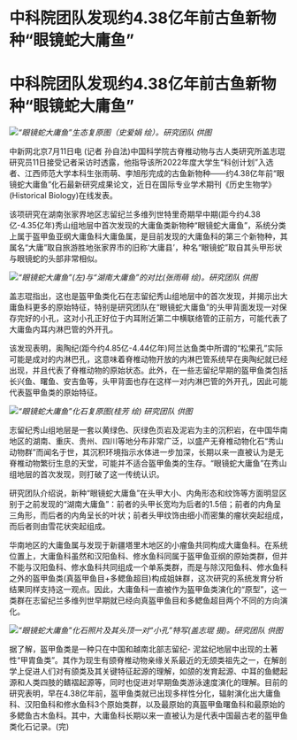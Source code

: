 # 中科院团队发现约4.38亿年前古鱼新物种“眼镜蛇大庸鱼”

# 中科院团队发现约4.38亿年前古鱼新物种“眼镜蛇大庸鱼”

![](https://inews.gtimg.com/om_bt/ONnYse_Q9iDdjNWHzGEviVG9FoPutdk4CH9ttSnVyhmxwAA/1000)_“眼镜蛇大庸鱼”生态复原图（史爱娟
绘）。研究团队 供图_

中新网北京7月11日电 (记者
孙自法)中国科学院古脊椎动物与古人类研究所盖志琨研究员11日接受记者采访时透露，他指导该所2022年度大学生“科创计划”入选者、江西师范大学本科生张雨萌、李旭彤完成的古鱼新物种——约4.38亿年前“眼镜蛇大庸鱼”化石最新研究成果论文，近日在国际专业学术期刊《历史生物学》(Historical
Biology)在线发表。

该项研究在湖南张家界地区志留纪兰多维列世特里奇期早中期(距今约4.38亿-4.35亿年)秀山组地层中首次发现的大庸鱼类新物种“眼镜蛇大庸鱼”，系统分类上属于盔甲鱼亚纲大庸鱼科大庸鱼属，是目前发现的大庸鱼科的第三个新物种，其属名“大庸”取自旅游胜地张家界市的旧称‘大庸县’，种名“眼镜蛇”取自其头甲形状与眼镜蛇的头部非常相似。

![](https://inews.gtimg.com/om_bt/OSLt_OoZf00HQFWWNu1e4slv0dPg97VvvYLr9dLcKnOJcAA/1000)_“眼镜蛇大庸鱼”(左)与“湖南大庸鱼”的对比(张雨萌
绘)。研究团队 供图_

盖志琨指出，这也是盔甲鱼类化石在志留纪秀山组地层中的首次发现，并揭示出大庸鱼科更多的原始特征，特别是研究团队在“眼镜蛇大庸鱼”的头甲背面发现一对保存完好的小孔，这对小孔正好位于内耳附近第二中横联络管的正前方，可能代表了大庸鱼内耳内淋巴管的外开孔。

该发现表明，奥陶纪(距今约4.85亿-4.44亿年)阿兰达鱼类中所谓的“松果孔”实际可能是成对的内淋巴孔，这意味着脊椎动物开放的内淋巴管系统早在奥陶纪就已经出现，并且代表了脊椎动物的原始状态。此外，在一些志留纪早期的盔甲鱼类包括长兴鱼、曙鱼、安吉鱼等，头甲背面也存在这样一对内淋巴管的外开孔，因此可能代表盔甲鱼类的原始特征。

![](https://inews.gtimg.com/om_bt/Oxq_hCmTeZtMB7gWr_W8iRbWxxskGwzE8lJUhE05DdMBIAA/1000)_“眼镜蛇大庸鱼”化石复原图(桂芳
绘) 研究团队 供图_

志留纪秀山组地层是一套以黄绿色、灰绿色页岩及泥岩为主的沉积岩，在中国华南地区的湖南、重庆、贵州、四川等地分布非常广泛，以盛产无脊椎动物化石“秀山动物群”而闻名于世，其沉积环境指示水体进一步加深，长期以来一直被认为是无脊椎动物繁衍生息的天堂，可能并不适合盔甲鱼类的生存。“眼镜蛇大庸鱼”在秀山组地层的首次发现，则打破了这一传统认识。

研究团队介绍说，新种“眼镜蛇大庸鱼”在头甲大小、内角形态和纹饰等方面明显区别于之前发现的“湖南大庸鱼”：前者的头甲长宽均为后者的1.5倍；前者的内角呈三角形，而后者的内角呈长的叶状；前者头甲纹饰由细小而密集的瘤状突起组成，而后者则由雪花状突起组成。

华南地区的大庸鱼属与发现于新疆塔里木地区的小瘤鱼共同构成大庸鱼科。在系统位置上，大庸鱼科虽然和汉阳鱼科、修水鱼科同属于盔甲鱼亚纲的原始类群，但并不能与汉阳鱼科、修水鱼科共同组成一个单系类群，而是与除汉阳鱼科、修水鱼科之外的盔甲鱼类(真盔甲鱼目+多鳃鱼超目)构成姐妹群，这次研究的系统发育分析结果同样支持这一观点。因此，大庸鱼科一直被作为盔甲鱼类演化的“原型”，这一类群在志留纪兰多维列世早期就已经向真盔甲鱼目和多鳃鱼超目两个不同的方向演化。

![](https://inews.gtimg.com/om_bt/OZTTTvC4tcah424-NpigWpBP4b6LLpQlySCRBDhkxPALwAA/1000)_“眼镜蛇大庸鱼”化石照片及其头顶一对“小孔”特写(盖志琨
摄)。研究团队 供图_

据了解，盔甲鱼类是一种只在中国和越南北部志留纪-
泥盆纪地层中出现的土著性“甲胄鱼类”。其作为现生有颌脊椎动物亲缘关系最近的无颌类祖先之一，在解剖学上促进人们对有颌类及其关键特征起源的理解，如颌的发育起源、中耳的鱼鳃起源和人类四肢的鳍褶起源等，同时也促进对早期鱼类游泳速度演化的理解。目前的研究表明，早在4.38亿年前，盔甲鱼类就已出现多样性分化，辐射演化出大庸鱼科、汉阳鱼科和修水鱼科3个原始类群，以及最原始的真盔甲鱼曙鱼科和最原始的多鳃鱼古木鱼科。其中，大庸鱼科长期以来一直被认为是代表中国最古老的盔甲鱼类化石记录。(完)


